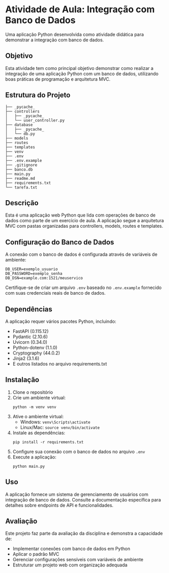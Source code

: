 # Atividade de Aula: Integração com Banco de Dados

Uma aplicação Python desenvolvida como atividade didática para demonstrar a integração com banco de dados.

## Objetivo

Esta atividade tem como principal objetivo demonstrar como realizar a integração de uma aplicação Python com um banco de dados, utilizando boas práticas de programação e arquitetura MVC.

## Estrutura do Projeto

```
├── _pycache_
├── controllers
│   ├── _pycache_
│   └── user_controller.py
├── database
│   ├── _pycache_
│   └── db.py
├── models
├── routes
├── templates
├── venv
├── .env
├── .env.example
├── .gitignore
├── banco.db
├── main.py
├── readme.md
├── requirements.txt
└── tarefa.txt
```

## Descrição

Esta é uma aplicação web Python que lida com operações de banco de dados como parte de um exercício de aula. A aplicação segue a arquitetura MVC com pastas organizadas para controllers, models, routes e templates.

## Configuração do Banco de Dados

A conexão com o banco de dados é configurada através de variáveis de ambiente:

```
DB_USER=exemplo_usuario
DB_PASSWORD=exemplo_senha
DB_DSN=example.com:1521/meuservico
```

Certifique-se de criar um arquivo `.env` baseado no `.env.example` fornecido com suas credenciais reais de banco de dados.

## Dependências

A aplicação requer vários pacotes Python, incluindo:

- FastAPI (0.115.12)
- Pydantic (2.10.6)
- Uvicorn (0.34.0)
- Python-dotenv (1.1.0)
- Cryptography (44.0.2)
- Jinja2 (3.1.6)
- E outros listados no arquivo requirements.txt

## Instalação

1. Clone o repositório
2. Crie um ambiente virtual:
   ```
   python -m venv venv
   ```
3. Ative o ambiente virtual:
   - Windows: `venv\Scripts\activate`
   - Linux/Mac: `source venv/bin/activate`
4. Instale as dependências:
   ```
   pip install -r requirements.txt
   ```
5. Configure sua conexão com o banco de dados no arquivo `.env`
6. Execute a aplicação:
   ```
   python main.py
   ```

## Uso

A aplicação fornece um sistema de gerenciamento de usuários com integração de banco de dados. Consulte a documentação específica para detalhes sobre endpoints de API e funcionalidades.

## Avaliação

Este projeto faz parte da avaliação da disciplina e demonstra a capacidade de:
- Implementar conexões com banco de dados em Python
- Aplicar o padrão MVC
- Gerenciar configurações sensíveis com variáveis de ambiente
- Estruturar um projeto web com organização adequada


